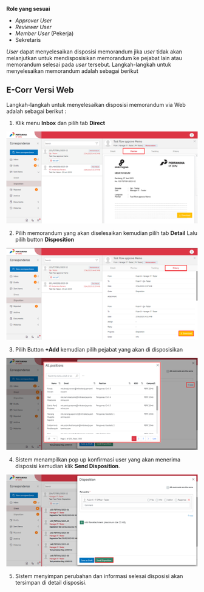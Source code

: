 **Role yang sesuai**

- *Approver User*
- *Reviewer User*
- *Member User* (Pekerja)
- Sekretaris

*User* dapat menyelesaikan disposisi memorandum jika *user* tidak akan melanjutkan untuk mendisposisikan memorandum ke pejabat lain atau memorandum selesai pada *user* tersebut. Langkah-langkah untuk menyelesaikan memorandum adalah sebagai berikut

## **E-Corr Versi Web**

Langkah-langkah untuk menyelesaikan disposisi memorandum via Web adalah sebagai berikut :

1. Klik menu **Inbox** dan pilih tab **Direct**

![gambar](Memorandum/MM_Web/MM-67.png)

2. Pilih memorandum yang akan diselesaikan kemudian pilih tab **Detail** Lalu pilih button **Disposition**

![gambar](Memorandum/MM_Web/MM-68.png)

3. Pilih Button **+Add** kemudian pilih pejabat yang akan di disposisikan

![gambar](Memorandum/MM_Web/MM-79.png)

4. Sistem menampilkan pop up konfirmasi user yang akan menerima disposisi kemudian klik **Send Disposition**.

![gambar](Memorandum/MM_Web/MM-80.png)

5. Sistem menyimpan perubahan dan informasi selesai disposisi akan tersimpan di detail disposisi.


